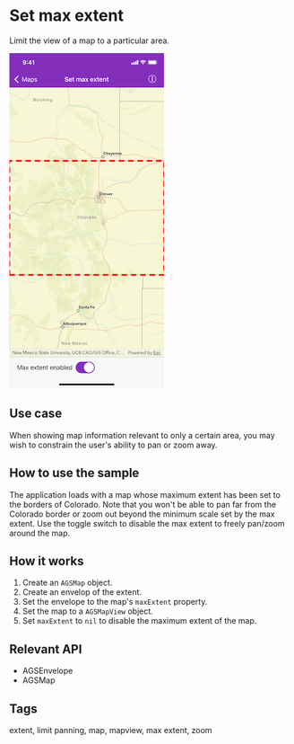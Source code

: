 # Set max extent

Limit the view of a map to a particular area.

![Image of set max extent](set-max-extent.png)

## Use case

When showing map information relevant to only a certain area, you may wish to constrain the user's ability to pan or zoom away.

## How to use the sample

The application loads with a map whose maximum extent has been set to the borders of Colorado. Note that you won't be able to pan far from the Colorado border or zoom out beyond the minimum scale set by the max extent. Use the toggle switch to disable the max extent to freely pan/zoom around the map.

## How it works

1. Create an `AGSMap` object.
2. Create an envelop of the extent.
3. Set the envelope to the map's `maxExtent` property.
4. Set the map to a `AGSMapView` object.
5. Set `maxExtent` to `nil` to disable the maximum extent of the map.

## Relevant API

* AGSEnvelope
* AGSMap

## Tags

extent, limit panning, map, mapview, max extent, zoom

